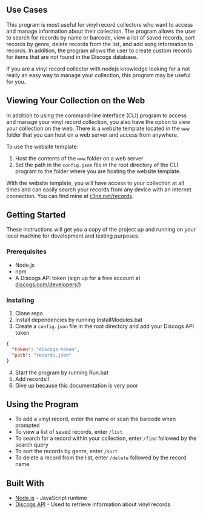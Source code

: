 ## Use Cases

This program is most useful for vinyl record collectors who want to access and manage information about their collection. 
The program allows the user to search for records by name or barcode, view a list of saved records, sort records by genre, delete records from the list, and add song information to records. 
In addition, the program allows the user to create custom records for items that are not found in the Discogs database.

If you are a vinyl record collector with nodejs knowledge looking for a not really an easy way to manage your collection, this program may be useful for you.

## Viewing Your Collection on the Web

In addition to using the command-line interface (CLI) program to access and manage your vinyl record collection, you also have the option to view your collection on the web. 
There is a website template located in the `www` folder that you can host on a web server and access from anywhere.

To use the website template:

1. Host the contents of the `www` folder on a web server
2. Set the path in the `config.json` file in the root directory of the CLI program to the folder where you are hosting the website template.

With the website template, you will have access to your collection at all times and can easily search your records from any device with an internet connection. You can find mine at [r3ne.net/records](https://r3ne.net/records/).

## Getting Started

These instructions will get you a copy of the project up and running on your local machine for development and testing purposes. 

### Prerequisites

- Node.js
- npm
- A Discogs API token (sign up for a free account at [discogs.com/developers/](https://www.discogs.com/developers/))

### Installing
1. Clone repo
2. Install dependencies by running InstallModules.bat
3. Create a `config.json` file in the root directory and add your Discogs API token
```json
{
  "token": "discogs-token",
  "path": "records.json"
}
```
4. Start the program by running Run.bat
5. Add records!!
6. Give up because this documentation is very poor


## Using the Program

- To add a vinyl record, enter the name or scan the barcode when prompted
- To view a list of saved records, enter `/list`
- To search for a record within your collection, enter `/find` followed by the search query
- To sort the records by genre, enter `/sort`
- To delete a record from the list, enter `/delete` followed by the record name

## Built With

- [Node.js](https://nodejs.org/) - JavaScript runtime
- [Discogs API](https://www.discogs.com/developers/) - Used to retrieve information about vinyl records





